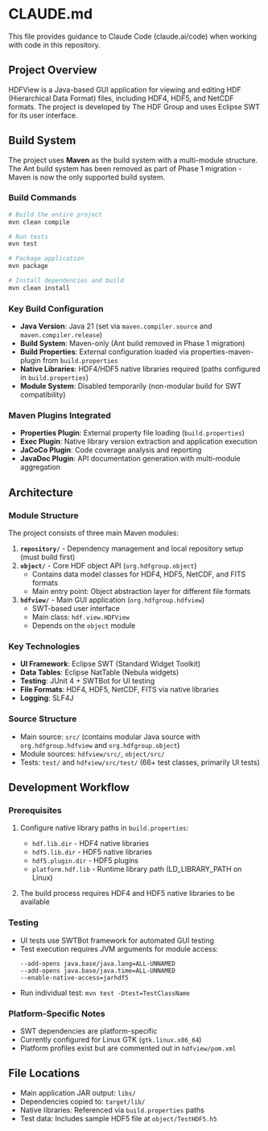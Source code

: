 # CLAUDE.md

This file provides guidance to Claude Code (claude.ai/code) when working with code in this repository.

## Project Overview

HDFView is a Java-based GUI application for viewing and editing HDF (Hierarchical Data Format) files, including HDF4, HDF5, and NetCDF formats. The project is developed by The HDF Group and uses Eclipse SWT for its user interface.

## Build System

The project uses **Maven** as the build system with a multi-module structure. The Ant build system has been removed as part of Phase 1 migration - Maven is now the only supported build system.

### Build Commands

```bash
# Build the entire project
mvn clean compile

# Run tests 
mvn test

# Package application
mvn package

# Install dependencies and build
mvn clean install
```

### Key Build Configuration

- **Java Version**: Java 21 (set via `maven.compiler.source` and `maven.compiler.release`)
- **Build System**: Maven-only (Ant build removed in Phase 1 migration)
- **Build Properties**: External configuration loaded via properties-maven-plugin from `build.properties`
- **Native Libraries**: HDF4/HDF5 native libraries required (paths configured in `build.properties`)
- **Module System**: Disabled temporarily (non-modular build for SWT compatibility)

### Maven Plugins Integrated

- **Properties Plugin**: External property file loading (`build.properties`)
- **Exec Plugin**: Native library version extraction and application execution
- **JaCoCo Plugin**: Code coverage analysis and reporting
- **JavaDoc Plugin**: API documentation generation with multi-module aggregation

## Architecture

### Module Structure

The project consists of three main Maven modules:

1. **`repository/`** - Dependency management and local repository setup (must build first)
2. **`object/`** - Core HDF object API (`org.hdfgroup.object`)
   - Contains data model classes for HDF4, HDF5, NetCDF, and FITS formats
   - Main entry point: Object abstraction layer for different file formats
3. **`hdfview/`** - Main GUI application (`org.hdfgroup.hdfview`)
   - SWT-based user interface
   - Main class: `hdf.view.HDFView`
   - Depends on the `object` module

### Key Technologies

- **UI Framework**: Eclipse SWT (Standard Widget Toolkit) 
- **Data Tables**: Eclipse NatTable (Nebula widgets)
- **Testing**: JUnit 4 + SWTBot for UI testing
- **File Formats**: HDF4, HDF5, NetCDF, FITS via native libraries
- **Logging**: SLF4J

### Source Structure

- Main source: `src/` (contains modular Java source with `org.hdfgroup.hdfview` and `org.hdfgroup.object`)
- Module sources: `hdfview/src/`, `object/src/`
- Tests: `test/` and `hdfview/src/test/` (66+ test classes, primarily UI tests)

## Development Workflow

### Prerequisites

1. Configure native library paths in `build.properties`:
   - `hdf.lib.dir` - HDF4 native libraries
   - `hdf5.lib.dir` - HDF5 native libraries 
   - `hdf5.plugin.dir` - HDF5 plugins
   - `platform.hdf.lib` - Runtime library path (LD_LIBRARY_PATH on Linux)

2. The build process requires HDF4 and HDF5 native libraries to be available

### Testing

- UI tests use SWTBot framework for automated GUI testing
- Test execution requires JVM arguments for module access:
  ```
  --add-opens java.base/java.lang=ALL-UNNAMED
  --add-opens java.base/java.time=ALL-UNNAMED
  --enable-native-access=jarhdf5
  ```
- Run individual test: `mvn test -Dtest=TestClassName`

### Platform-Specific Notes

- SWT dependencies are platform-specific
- Currently configured for Linux GTK (`gtk.linux.x86_64`)
- Platform profiles exist but are commented out in `hdfview/pom.xml`

## File Locations

- Main application JAR output: `libs/`
- Dependencies copied to: `target/lib/`
- Native libraries: Referenced via `build.properties` paths
- Test data: Includes sample HDF5 file at `object/TestHDF5.h5`